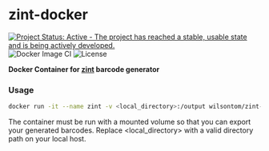 # zint-docker

[![Project Status: Active - The project has reached a stable, usable state and is being actively developed.](http://www.repostatus.org/badges/0.1.0/active.svg)](http://www.repostatus.org/#active) ![Docker Image CI](https://github.com/aberWARU/zint-docker/workflows/Docker%20Image%20CI/badge.svg) ![License](https://img.shields.io/badge/license-GNU%20GPL%20v3.0-blue.svg "GNU GPL v3.0") 

**Docker Container for [zint](http://zint.org.uk/) barcode generator**

### Usage

```sh
docker run -it --name zint -v <local_directory>:/output wilsontom/zint-docker
```

The container must be run with a mounted volume so that you can export your generated barcodes. Replace <local_directory> with a valid directory path on your local host.

